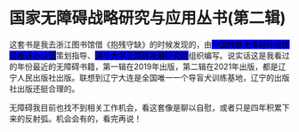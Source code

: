 # 国家无障碍战略研究与应用丛书(第二辑)

这套书是我去浙江图书馆借《抱残守缺》的时候发现的，由<mark style="background-color:blue;">中国残联无障碍环境建设推进办公室</mark>策划指导、<mark style="background-color:blue;">清华大学无障碍发展研究院</mark>组织编写。说实话这是我看过的年份最近的无障碍书籍，第一辑在2019年出版，第二辑在2021年出版，都是辽宁人民出版社出版。联想到辽宁大连是全国唯一一个导盲犬训练基地，辽宁的出版社出版还挺合理的。

无障碍我目前也找不到相关工作机会，看这套像是聊以自慰，或者只是四年积累下来的反射弧。机会会有的，看完再说！
